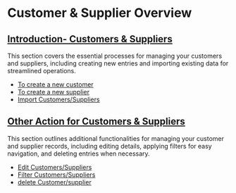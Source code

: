 # **Customer & Supplier Overview**

## [**Introduction- Customers & Suppliers**](introduction-customers-&-suppilers.md)

This section covers the essential processes for managing your customers and suppliers, including creating new entries and importing existing data for streamlined operations.

- [To create a new customer](introduction-customers-&-suppilers.md#to-create-a-new-customer)
- [To create a new supplier](introduction-customers-&-suppilers.md#to-create-a-new-supplier)
- [Import Customers/Suppliers](introduction-customers-&-suppilers.md#import-customerssuppliers)

## [**Other Action for Customers & Suppliers**](other-action-for-customers-&-supplier.md)

This section outlines additional functionalities for managing your customer and supplier records, including editing details, applying filters for easy navigation, and deleting entries when necessary.

- [Edit Customers/Suppliers](other-action-for-customers-&-supplier.md#edit-customerssuppliers)
- [Filter Customers/Suppliers](other-action-for-customers-&-supplier.md#filter-customerssuppliers)
- [delete Customer/supplier](other-action-for-customers-&-supplier.md#delete-customersupplier)
